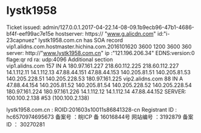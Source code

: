 # lystk1958
Ticket issued: admin/127.0.0.1.2017-04-22.14-08-09.1b9ecb96-47b1-4686-bf4f-eef99ac7e15e
hostserver: https:// "www.g.alicdn.com" id:"i-23capnuez"
lystk1958.com.cn has SOA record vip1.alidns.com.hostmaster.hichina.com.2016101620 3600 1200 3600 360
server: http://"www.lystk1958.com.cn" ip :"121.196.206.34"
EDNS:version:0 flage:qr rd ra: udp:4096
Additional section        
vip1.alidns.com     157    IN    A      180.97.161.227
                                        218.60.112.225
                                         218.60.112.227
                                         14.1.112.11
                                         14.1.112.13
                                         47.88.44.151
                                         47.88.44.153
                                         140.205.81.51
                                         140.205.81.53
                                         140.205.228.51
                                         140.205.228.53
                                         180.97.161.225
   vip2.alidns.com   88    IN      A     47.88.44.154
                                         140.205.81.52
                                         140.205.81.54
                                         140.205.228.52
                                         140.205.228.54
                                         180.97.161.224
                                         180.97.161.226
                                         14.1.112.12
                                         14.1.112.14
                                         47.88.44.152
  SERVER: 100.100.2.138 #53 (100.100.2.138)
  
  lystk1958.com.cn : ROID:201603s10011s86841328-cn
  Registrant ID : hc6570974695673
  备案号 ：皖ICP 备 16016844号
  网站编号 ：3192879
  备案ID ： 30270281
  
   
